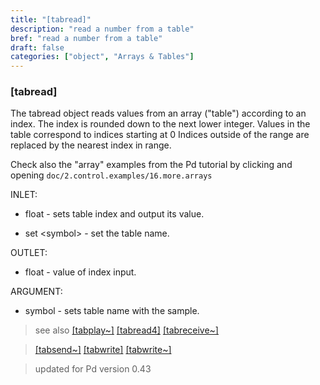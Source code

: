 ```yaml
---
title: "[tabread]"
description: "read a number from a table"
bref: "read a number from a table"
draft: false
categories: ["object", "Arrays & Tables"]
---
```


### [tabread]

The tabread object reads values from an array ("table") according to an index. The index is rounded down to the next lower integer. Values in the table correspond to indices starting at 0 Indices outside of the range are replaced by the nearest index in range.

Check also the "array" examples from the Pd tutorial by clicking and opening `doc/2.control.examples/16.more.arrays` 



INLET:

- float - sets table index and output its value.

- set &lt;symbol&gt; - set the table name.

OUTLET:

- float - value of index input.

ARGUMENT:

- symbol - sets table name with the sample.


 
> see also [[tabplay~]](../tabplay~) [[tabread4]](../tabread4) [[tabreceive~]](../tabreceive~) 

> [[tabsend~]](../tabsend~) [[tabwrite]](../tabwrite) [[tabwrite~]](../tabwrite~) 
 
> updated for Pd version 0.43